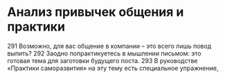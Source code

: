 # Анализ привычек общения и практики

291 Возможно, для вас общение в компании – это всего лишь повод выпить?
292 Заодно попрактикуетесь в мышлении письмом: это готовая тема для заготовки будущего поста.
293 В руководстве «Практики саморазвития» на эту тему есть специальное упражнение,
